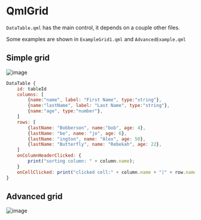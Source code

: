 # QmlGrid
`DataTable.qml` has the main control, it depends on a couple other files.

Some examples are shown in `ExampleGrid1.qml` and `AdvancedExample.qml`

## Simple grid
![image](https://cloud.githubusercontent.com/assets/4575355/22850897/ef876344-efc7-11e6-93eb-17f08f77bb43.PNG)
```qml
DataTable {
    id: tableId
    columns: [
        {name:"name", label: "First Name", type:"string"},
        {name:"lastName", label: "Last Name", type:"string"},
        {name:"age", type:"number"},
    ]
    rows: [
        {lastName: "Bobberson", name:"bob", age: 4}, 
        {lastName: "be", name: "jo", age: 6},
        {lastName: "ington", name: "Alex", age: 50},
        {lastName: "Butterfly", name: "Rebekah", age: 22},
    ]
    onColumnHeaderClicked: {
        print("sorting column: " + column.name);
    }
    onCellClicked: print("clicked cell:" + column.name + "|" + row.name)
}

```

## Advanced grid
![image](https://cloud.githubusercontent.com/assets/4575355/22850898/ef88fd26-efc7-11e6-9a27-f170dc42a398.PNG)

